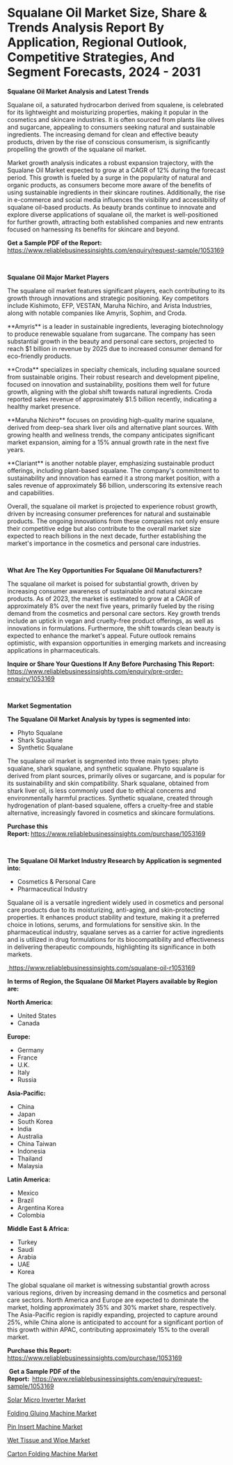 <p><h1>Squalane Oil Market Size, Share & Trends Analysis Report By Application, Regional Outlook, Competitive Strategies, And Segment Forecasts, 2024 - 2031</h1></p><p><strong>Squalane Oil Market Analysis and Latest Trends</strong></p>
<p><p>Squalane oil, a saturated hydrocarbon derived from squalene, is celebrated for its lightweight and moisturizing properties, making it popular in the cosmetics and skincare industries. It is often sourced from plants like olives and sugarcane, appealing to consumers seeking natural and sustainable ingredients. The increasing demand for clean and effective beauty products, driven by the rise of conscious consumerism, is significantly propelling the growth of the squalane oil market.</p><p>Market growth analysis indicates a robust expansion trajectory, with the Squalane Oil Market expected to grow at a CAGR of 12% during the forecast period. This growth is fueled by a surge in the popularity of natural and organic products, as consumers become more aware of the benefits of using sustainable ingredients in their skincare routines. Additionally, the rise in e-commerce and social media influences the visibility and accessibility of squalane oil-based products. As beauty brands continue to innovate and explore diverse applications of squalane oil, the market is well-positioned for further growth, attracting both established companies and new entrants focused on harnessing its benefits for skincare and beyond.</p></p>
<p><strong>Get a Sample PDF of the Report:&nbsp;</strong> <a href="https://www.reliablebusinessinsights.com/enquiry/request-sample/1053169?utm_campaign=1119&utm_medium=2&utm_source=Github&utm_content=ia&utm_term=17112024&utm_id=squalane-oil">https://www.reliablebusinessinsights.com/enquiry/request-sample/1053169</a></p>
<p>&nbsp;</p>
<p><strong>Squalane Oil Major Market Players</strong></p>
<p><p>The squalane oil market features significant players, each contributing to its growth through innovations and strategic positioning. Key competitors include Kishimoto, EFP, VESTAN, Maruha Nichiro, and Arista Industries, along with notable companies like Amyris, Sophim, and Croda.</p><p>**Amyris** is a leader in sustainable ingredients, leveraging biotechnology to produce renewable squalane from sugarcane. The company has seen substantial growth in the beauty and personal care sectors, projected to reach $1 billion in revenue by 2025 due to increased consumer demand for eco-friendly products.</p><p>**Croda** specializes in specialty chemicals, including squalane sourced from sustainable origins. Their robust research and development pipeline, focused on innovation and sustainability, positions them well for future growth, aligning with the global shift towards natural ingredients. Croda reported sales revenue of approximately $1.5 billion recently, indicating a healthy market presence.</p><p>**Maruha Nichiro** focuses on providing high-quality marine squalane, derived from deep-sea shark liver oils and alternative plant sources. With growing health and wellness trends, the company anticipates significant market expansion, aiming for a 15% annual growth rate in the next five years.</p><p>**Clariant** is another notable player, emphasizing sustainable product offerings, including plant-based squalane. The company's commitment to sustainability and innovation has earned it a strong market position, with a sales revenue of approximately $6 billion, underscoring its extensive reach and capabilities.</p><p>Overall, the squalane oil market is projected to experience robust growth, driven by increasing consumer preferences for natural and sustainable products. The ongoing innovations from these companies not only ensure their competitive edge but also contribute to the overall market size expected to reach billions in the next decade, further establishing the market's importance in the cosmetics and personal care industries.</p></p>
<p>&nbsp;</p>
<p><strong>What Are The Key Opportunities For Squalane Oil Manufacturers?</strong></p>
<p><p>The squalane oil market is poised for substantial growth, driven by increasing consumer awareness of sustainable and natural skincare products. As of 2023, the market is estimated to grow at a CAGR of approximately 8% over the next five years, primarily fueled by the rising demand from the cosmetics and personal care sectors. Key growth trends include an uptick in vegan and cruelty-free product offerings, as well as innovations in formulations. Furthermore, the shift towards clean beauty is expected to enhance the market's appeal. Future outlook remains optimistic, with expansion opportunities in emerging markets and increasing applications in pharmaceuticals.</p></p>
<p><strong>Inquire or Share Your Questions If Any Before Purchasing This Report:</strong> <a href="https://www.reliablebusinessinsights.com/enquiry/pre-order-enquiry/1053169?utm_campaign=1119&utm_medium=2&utm_source=Github&utm_content=ia&utm_term=17112024&utm_id=squalane-oil">https://www.reliablebusinessinsights.com/enquiry/pre-order-enquiry/1053169</a></p>
<p>&nbsp;</p>
<p><strong>Market Segmentation</strong></p>
<p><strong>The Squalane Oil Market Analysis by types is segmented into:</strong></p>
<p><ul><li>Phyto Squalane</li><li>Shark Squalane</li><li>Synthetic Squalane</li></ul></p>
<p><p>The squalane oil market is segmented into three main types: phyto squalane, shark squalane, and synthetic squalane. Phyto squalane is derived from plant sources, primarily olives or sugarcane, and is popular for its sustainability and skin compatibility. Shark squalane, obtained from shark liver oil, is less commonly used due to ethical concerns and environmentally harmful practices. Synthetic squalane, created through hydrogenation of plant-based squalene, offers a cruelty-free and stable alternative, increasingly favored in cosmetics and skincare formulations.</p></p>
<p><strong>Purchase this Report:&nbsp;</strong><a href="https://www.reliablebusinessinsights.com/purchase/1053169?utm_campaign=1119&utm_medium=2&utm_source=Github&utm_content=ia&utm_term=17112024&utm_id=squalane-oil">https://www.reliablebusinessinsights.com/purchase/1053169</a></p>
<p>&nbsp;</p>
<p><strong>The Squalane Oil Market Industry Research by Application is segmented into:</strong></p>
<p><ul><li>Cosmetics & Personal Care</li><li>Pharmaceutical Industry</li></ul></p>
<p><p>Squalane oil is a versatile ingredient widely used in cosmetics and personal care products due to its moisturizing, anti-aging, and skin-protecting properties. It enhances product stability and texture, making it a preferred choice in lotions, serums, and formulations for sensitive skin. In the pharmaceutical industry, squalane serves as a carrier for active ingredients and is utilized in drug formulations for its biocompatibility and effectiveness in delivering therapeutic compounds, highlighting its significance in both markets.</p></p>
<p><a href="https://www.reliablebusinessinsights.com/squalane-oil-r1053169?utm_campaign=1119&utm_medium=2&utm_source=Github&utm_content=ia&utm_term=17112024&utm_id=squalane-oil">&nbsp;https://www.reliablebusinessinsights.com/squalane-oil-r1053169</a></p>
<p><strong>In terms of Region, the Squalane Oil Market Players available by Region are:</strong></p>
<p>
    <p> <strong> North America: </strong>
        <ul>
            <li>United States</li>
            <li>Canada</li>
        </ul>
        </p> 
    <p> <strong> Europe: </strong>
        <ul>
            <li>Germany</li>
            <li>France</li>
            <li>U.K.</li>
            <li>Italy</li>
            <li>Russia</li>
        </ul>
        </p> 
    <p> <strong> Asia-Pacific: </strong>
        <ul>
            <li>China</li>
            <li>Japan</li>
            <li>South Korea</li>
            <li>India</li>
            <li>Australia</li>
            <li>China Taiwan</li>
            <li>Indonesia</li>
            <li>Thailand</li>
            <li>Malaysia</li>
        </ul>
        </p> 
    <p> <strong> Latin America: </strong>
        <ul>
            <li>Mexico</li>
            <li>Brazil</li>
            <li>Argentina Korea</li>
            <li>Colombia</li>
        </ul>
        </p> 
    <p> <strong> Middle East & Africa: </strong>
        <ul>
            <li>Turkey</li>
            <li>Saudi</li>
            <li>Arabia</li>
            <li>UAE</li>
            <li>Korea</li>
        </ul>
    </p>
    </p>
<p><p>The global squalane oil market is witnessing substantial growth across various regions, driven by increasing demand in the cosmetics and personal care sectors. North America and Europe are expected to dominate the market, holding approximately 35% and 30% market share, respectively. The Asia-Pacific region is rapidly expanding, projected to capture around 25%, while China alone is anticipated to account for a significant portion of this growth within APAC, contributing approximately 15% to the overall market.</p></p>
<p><strong>Purchase this Report: </strong><a href="https://www.reliablebusinessinsights.com/purchase/1053169?utm_campaign=1119&utm_medium=2&utm_source=Github&utm_content=ia&utm_term=17112024&utm_id=squalane-oil">https://www.reliablebusinessinsights.com/purchase/1053169</a></p>
<p>&nbsp;<strong>Get a Sample PDF of the Report:&nbsp;&nbsp;</strong><a href="https://www.reliablebusinessinsights.com/enquiry/request-sample/1053169?utm_campaign=1119&utm_medium=2&utm_source=Github&utm_content=ia&utm_term=17112024&utm_id=squalane-oil">https://www.reliablebusinessinsights.com/enquiry/request-sample/1053169</a></p>
<p><strong></strong></p>
<p><p><a href="https://www.linkedin.com/pulse/navigating-solar-micro-inverter-market-expert-analysis-forecast-s2src?utm_campaign=1119&utm_medium=2&utm_source=Github&utm_content=ia&utm_term=17112024&utm_id=squalane-oil">Solar Micro Inverter Market</a></p><p><a href="https://issuu.com/reportprime-2/docs/folding-gluing-machine-market-size-_09e82807d8f1fd?utm_campaign=1119&utm_medium=2&utm_source=Github&utm_content=ia&utm_term=17112024&utm_id=squalane-oil">Folding Gluing Machine Market</a></p><p><a href="https://www.linkedin.com/pulse/pin-insert-machine-market-global-regional-analysis-focus-region-0fslc?utm_campaign=1119&utm_medium=2&utm_source=Github&utm_content=ia&utm_term=17112024&utm_id=squalane-oil">Pin Insert Machine Market</a></p><p><a href="https://github.com/JakirUddin651/Market-Research-Report-List-1/blob/main/wet-tissue-and-wipe-market.md?utm_campaign=1119&utm_medium=2&utm_source=Github&utm_content=ia&utm_term=17112024&utm_id=squalane-oil">Wet Tissue and Wipe Market</a></p><p><a href="https://issuu.com/reportprime-2/docs/carton-folding-machine-market-size-_3f6f1ed3db7861?utm_campaign=1119&utm_medium=2&utm_source=Github&utm_content=ia&utm_term=17112024&utm_id=squalane-oil">Carton Folding Machine Market</a></p></p>